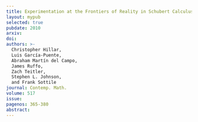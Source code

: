 ```yaml
---
title: Experimentation at the Frontiers of Reality in Schubert Calculus
layout: mypub
selected: true
pubdate: 2010
arxiv: 
doi: 
authors: >-
  Christopher Hillar,
  Luis García-Puente,
  Abraham Martín del Campo,
  James Ruffo,
  Zach Teitler,
  Stephen L. Johnson,
  and Frank Sottile
journal: Contemp. Math.
volume: 517
issue:
pagenos: 365-380
abstract:
---
```

